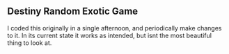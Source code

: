 ## Destiny Random Exotic Game
I coded this originally in a single afternoon, and periodically make changes to it.
In its current state it works as intended, but isnt the most beautiful thing to look at.
